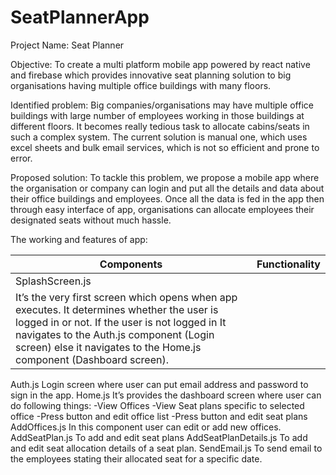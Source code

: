 # SeatPlannerApp
Project Name: Seat Planner

Objective: To create a multi platform mobile app powered by react native and firebase which provides innovative seat planning solution to big organisations having multiple office buildings with many floors.

Identified problem: Big companies/organisations may have multiple office buildings with large number of employees working in those buildings at different floors. It becomes really tedious task to allocate cabins/seats in such a complex system. The current solution is manual one, which uses excel sheets and bulk email services, which is not so efficient and prone to error.

Proposed solution: To tackle this problem, we propose a mobile app where the organisation or company can login and put all the details and data about their office buildings and employees. Once all the data is fed in the app then through easy interface of app, organisations can allocate employees their designated seats without much hassle. 

The working and features of app:

|Components|Functionality|
|---|---|
|SplashScreen.js|
It’s the very first screen which opens when app executes. It determines whether the user is logged in or not. If the user is not logged in It navigates to the Auth.js component (Login screen) else it navigates to the Home.js component (Dashboard screen).|
Auth.js
Login screen where user can put email address and password to sign in the app.
Home.js
It’s provides the dashboard screen where user can do following things:
 -View Offices
 -View Seat plans specific to selected office
 -Press button and edit office list
 -Press button and edit seat plans
AddOffices.js
In this component user can edit or add new offices.
AddSeatPlan.js
To add and edit seat plans
AddSeatPlanDetails.js
To add and edit seat allocation details of a seat plan.
SendEmail.js
To send email to the employees stating their allocated seat for a specific date.



